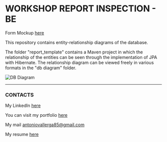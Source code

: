 # WORKSHOP REPORT INSPECTION - BE

Form Mockup [here](https://github.com/Vallerga/Workshop_Mock_Up)

This repository contains entity-relationship diagrams of the database.

The folder "report_template" contains a Maven project in which the relationship of the entities can be seen through the implementation of JPA with Hibernate.
The relationship diagram can be viewed freely in various formats in the "db diagram" folder.


![DB Diagram](https://github.com/Vallerga/Workshop_Report_inspection_BE/assets/96259359/a1286fbd-be21-47cf-a2a9-5bd85c7f13f2)

--------------------------------------

### CONTACTS
 My LinkedIn [here](https://www.linkedin.com/in/antonio-vallerga-2612a468/)

 You can visit my portfolio [here](https://portfolio-vallerga.vercel.app/)

 My mail antoniovallerga85@gmail.com

 My resume [here](https://1drv.ms/b/s!AuK5vWX_9zHzva04pa7bNGs6vlkUpQ?e=xs0DtY)
